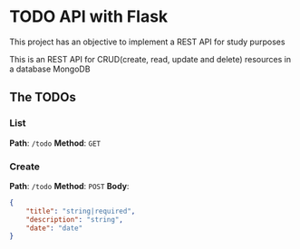# TODO API with Flask

This project has an objective to implement a REST API for study purposes

This is an REST API for CRUD(create, read, update and delete) resources in a database MongoDB

## The TODOs

### List
**Path**: `/todo`
**Method**: `GET`

### Create
**Path**: `/todo`
**Method**: `POST`
**Body**:
```json
{
    "title": "string|required",
    "description": "string",
    "date": "date"
}
```